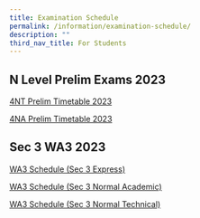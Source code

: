 ```yaml
---
title: Examination Schedule
permalink: /information/examination-schedule/
description: ""
third_nav_title: For Students
---
```

## N Level Prelim Exams 2023

[4NT Prelim Timetable 2023](/files/4n%20prelim%20timetable%202023%20-%204nt.pdf)

[4NA Prelim Timetable 2023](/files/4n%20prelim%20timetable%202023_4na.pdf)


## Sec 3 WA3 2023
[WA3 Schedule (Sec 3 Express)](/files/wa3%20schedule%20(sec%203%20express).pdf)

[WA3 Schedule (Sec 3 Normal Academic)](/files/wa3%20schedule%20(sec%203%20normal%20academic).pdf)

[WA3 Schedule (Sec 3 Normal Technical)](/files/wa3%20schedule%20(sec%203%20normal%20technical).pdf)